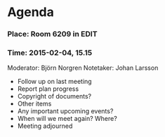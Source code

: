 # Agenda

### Place: Room 6209 in EDIT
### Time: 2015-02-04, 15.15

Moderator: Björn Norgren
Notetaker: Johan Larsson

- Follow up on last meeting
 - Report plan progress
- Copyright of documents?
- Other items
- Any important upcoming events?
- When will we meet again? Where?
- Meeting adjourned
